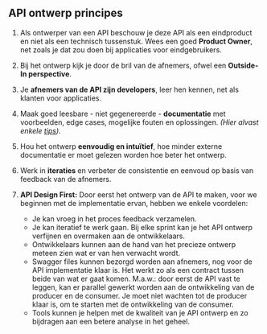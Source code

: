 ## API ontwerp principes

1. Als ontwerper van een API beschouw je deze API als een eindproduct en niet als een technisch tussenstuk. Wees een goed **Product Owner**, net zoals je dat zou doen bij applicaties voor eindgebruikers.

2. Bij het ontwerp kijk je door de bril van de afnemers, ofwel een **Outside-In perspective**.

3. Je **afnemers van de API zijn developers**, leer hen kennen, net als klanten voor applicaties.

4. Maak goed leesbare - niet gegenereerde - **documentatie** met voorbeelden, edge cases, mogelijke fouten en oplossingen. *(Hier alvast enkele [tips](/content/common/postman-tips))*.

5. Hou het ontwerp **eenvoudig en intuïtief**, hoe minder externe documentatie er moet gelezen worden hoe beter het ontwerp.

6. Werk in **iteraties** en verbeter de consistentie en eenvoud op basis van feedback van de afnemers.

7. **API Design First:** Door eerst het ontwerp van de API te maken, voor we beginnen met de implementatie ervan, hebben we enkele voordelen:

    - Je kan vroeg in het proces feedback verzamelen.
    - Je kan iteratief te werk gaan. Bij elke sprint kan je het API ontwerp verfijnen en overmaken aan de ontwikkelaars.
    - Ontwikkelaars kunnen aan de hand van het precieze ontwerp meteen zien wat er van hen verwacht wordt.
    - Swagger files kunnen bezorgd worden aan afnemers, nog voor de API implementatie klaar is. Het werkt zo als een contract tussen beide van wat er gaat komen. M.a.w.: door eerst de API vast te leggen, kan er parallel gewerkt worden aan de ontwikkeling van de producer en de consumer. Je moet niet wachten tot de producer klaar is, om te starten met de ontwikkeling van de consumer.
    - Tools kunnen je helpen met de kwaliteit van je API ontwerp en zo bijdragen aan een betere analyse in het geheel.